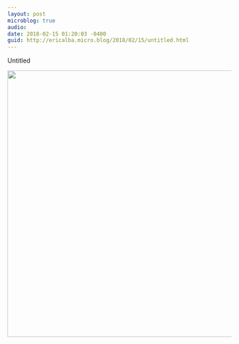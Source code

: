 ```yaml
---
layout: post
microblog: true
audio: 
date: 2018-02-15 01:20:03 -0400
guid: http://ericalba.micro.blog/2018/02/15/untitled.html
---
```

Untitled

<img src="http://micro.ericalba.com/uploads/2018/ae28486d99.jpg" width="600" height="600" />
